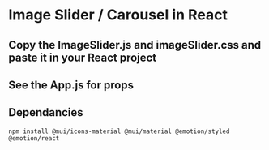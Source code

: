 # Image Slider / Carousel in React

## Copy the ImageSlider.js and imageSlider.css and paste it in your React project

## See the App.js for props

## Dependancies
```npm install @mui/icons-material @mui/material @emotion/styled @emotion/react```
